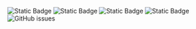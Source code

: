 ![Static Badge](https://img.shields.io/badge/blacklists-61-000000) ![Static Badge](https://img.shields.io/badge/blacklisted-2904451-cc0000) ![Static Badge](https://img.shields.io/badge/whitelisted-2250-00CC00) ![Static Badge](https://img.shields.io/badge/streaming_blacklist-28107-000000) ![GitHub issues](https://img.shields.io/github/issues/fabriziosalmi/blacklists)
